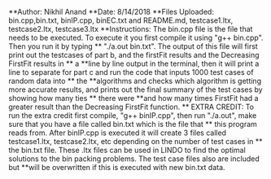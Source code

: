 **Author: Nikhil Anand
**Date: 8/14/2018
**Files Uploaded: bin.cpp,bin.txt, binIP.cpp, binEC.txt and README.md, testcase1.ltx, testcase2.ltx, testcase3.ltx
**Instructions: The bin.cpp file is the file that needs to be executed. To execute it you first compile it using "g++ bin.cpp". Then you run it by typing
** "./a.out bin.txt". The output of this file will first print out the testcases of part b, and the firstFit results and the Decreasing FirstFit results in ** a **line by line output in the terminal, then it will print a line to separate for part c and run the code that inputs 1000 test cases of random data into ** the **algorithms and checks which algorithm is getting more accurate results, and prints out the final summary of the test cases by showing how many ties ** there were **and how many times FirstFit had a greater result than the Decreasing FirstFit function.
** EXTRA CREDIT: To run the extra credit first compile, "g++ binIP.cpp", then run "./a.out", make sure that you have a file called bin.txt which is the file that ** this program reads from. After binIP.cpp is executed it will create 3 files called testcase1.ltx, testcase2.ltx, etc depending on the number of test cases in
** the bin.txt file. These .ltx files can be used in LINDO to find the optimal solutions to the bin packing problems. The test case files also are included but **will be overwritten if this is executed with new bin.txt data.
